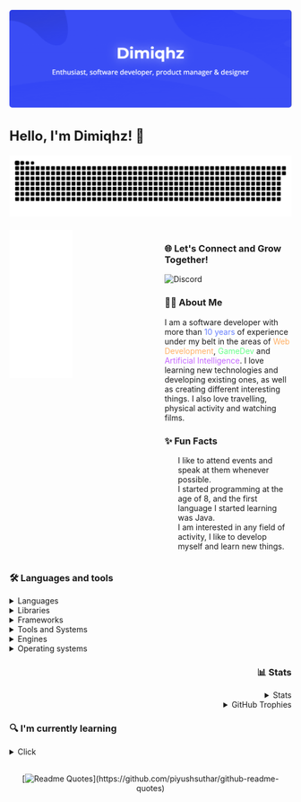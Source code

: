 <img src="dist/banner2.png" style="border-radius: 5px;"><br>
<div style="">
<h2 style=" font-size: 24px!important; font-weight: bold!important;">Hello, I'm Dimiqhz! 👋 <img align="right" style="float: right!important; flex: 1; max-width: 45%; text-align: right; margin-left: 20px;" src="https://komarev.com/ghpvc/?username=dimiqhz&style=flat-square&color=blueviolet" alt=""/></h2> </div>


<img src="https://github.com/Dimiqhz/Dimiqhz/blob/output/github-snake-dark.svg">

<div style="display: flex; justify-content: space-between; align-items: flex-start; margin-top: 20px;">
    <!-- Left Column: Metrics -->
    <div style="flex: 1; max-width: 45%;">
        <img align="left" width="50%" alt="if you see this, it means my metrics are not working" src="https://github.com/Dimiqhz/Dimiqhz/blob/main/github-metrics.svg">
    </div>


  <div style="lex: 1; max-width: 45%; text-align: left; margin-left: 20px;">
        <h3>🌐 Let's Connect and Grow Together!</h3>
        <p>
            <a href="" target="_blank" style="text-decoration: none;">
                <img src="https://img.shields.io/badge/DIMIQHZ-7289DA?style=for-the-badge&logo=discord&logoColor=white" alt="Discord">
            </a>
        </p>
        
  <h3>🧑‍💻 About Me</h3>
        <p>
            I am a software developer with more than <font color="#667fff">10 years</font> of experience under my belt in the areas of <font color="#ffb066">Web Development</font>, <font color="#66ff87">GameDev</font> and <font color="#c466ff">Artificial Intelligence</font>. I love learning new technologies and developing existing ones, as well as creating different interesting things. I also love travelling, physical activity and watching films.
        </p>
  <h3>✨ Fun Facts</h3>
        <ul style="list-style: none;">
            <li> I like to attend events and speak at them whenever possible.</li>
            <li> I started programming at the age of 8, and the first language I started learning was Java.</li>
            <li> I am interested in any field of activity, I like to develop myself and learn new things.</li>
        </ul>
    </div>
</div>

<h3>🛠 Languages and tools</h3>
<details>
    <summary>Languages</summary>

[![My Skills](https://skillicons.dev/icons?i=js,typescript,php,cpp,cs,java,kotlin,python,bash,haskell&perline=5)](https://skillicons.dev)

</details>
<details>
    <summary>Libraries</summary>

[![My Skills](https://skillicons.dev/icons?i=bootstrap,jquery,tensorflow,react,nodejs,sass,laravel,flask,discordjs,discordpy&perline=5)](https://skillicons.dev)

</details>
<details>
    <summary>Frameworks</summary>

[![My Skills](https://skillicons.dev/icons?i=angular,vue,express,next,dotnet,django,fastapi,spring&perline=4)](https://skillicons.dev)

</details>
<details>
    <summary>Tools and Systems</summary>

[![My Skills](https://skillicons.dev/icons?i=vscode,visualstudio,idea,phpstorm,git,github,gitlab,mysql,postgresql,mongodb,aws,gcp,nginx,postman,redis,ps,ae,ai,pr,blender,figma,notion,gmail,cloudflare,docker,kubernetes,gradle,maven,npm,androidstudio&perline=8)](https://skillicons.dev)
</details>
<details>
    <summary>Engines</summary>

[![My Skills](https://skillicons.dev/icons?i=unity,unreal,wordpress,&perline=8)](https://skillicons.dev)
</details>
<details>
    <summary>Operating systems</summary>

[![My Skills](https://skillicons.dev/icons?i=windows,apple,linux,ubuntu,debian&perline=5)](https://skillicons.dev)

</details>

<div style="text-align: right;">
<h3>📊 Stats</h3>

<details style="">
    <summary>Stats</summary>

![](https://github-readme-stats.vercel.app/api?username=dimiqhz&theme=dark&hide_border=false&include_all_commits=true&count_private=false)<br/>
![](https://github-readme-stats.vercel.app/api/top-langs/?username=dimiqhz&theme=dark&hide_border=false&include_all_commits=true&count_private=false&layout=compact)

</details>
<details style="">
    <summary>GitHub Trophies</summary>

![](https://github-profile-trophy.vercel.app/?username=dimiqhz&theme=radical&no-frame=false&no-bg=true&margin-w=4)

</details>
</div>

<h3>🔍 I'm currently learning</h3>
<details>
    <summary>Click</summary>

[![My Skills](https://skillicons.dev/icons?i=go,rust&perline=5)](https://skillicons.dev)

</details>


<br>
<center>

[![Readme Quotes](https://quotes-github-readme.vercel.app/api?quote=In%20a%20world%20full%20of%20obstacles%20and%20difficult%20paths%2C%20only%20the%20desire%20to%20change%20the%20future%2C%20like%20a%20fire%20burning%20in%20our%20hearts%2C%20lights%20the%20way%20to%20a%20better%20life.&type=horizontal&theme=dark")](https://github.com/piyushsuthar/github-readme-quotes)

</center>
